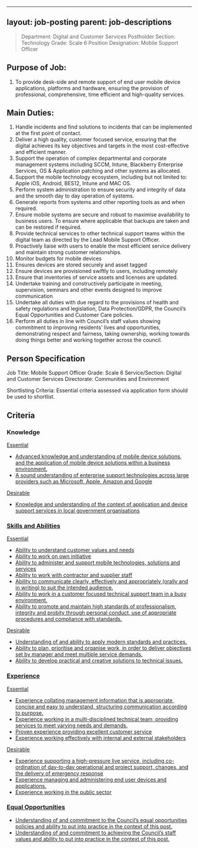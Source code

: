 
---
layout: job-posting
parent: job-descriptions
---

>Department: Digital and Customer Services
>Postholder Section: Technology
>Grade: Scale 6
>Position Designation: Mobile Support Officer

## Purpose of Job:
1.  To provide desk-side and remote support of end user mobile device applications, platforms and hardware, ensuring the provision of professional, comprehensive, time efficient and high-quality services.

## Main Duties:
1.  Handle incidents and find solutions to incidents that can be implemented at the first point of contact.    
2.  Deliver a high quality, customer focused service, ensuring that the digital achieves its key objectives and targets in the most cost-effective and efficient manner.    
3.  Support the operation of complex departmental and corporate management systems including SCCM, Intune, Blackberry Enterprise Services, OS & Application patching and other systems as allocated.    
4.  Support the mobile technology ecosystem, including but not limited to: Apple iOS, Android, BES12, Intune and MAC OS.    
5.  Perform system administration to ensure security and integrity of data and the smooth day to day operation of systems.    
6.  Generate reports from systems and other reporting tools as and when required.    
7.  Ensure mobile systems are secure and robust to maximise availability to business users. To ensure where applicable that backups are taken and can be restored if required.    
8.  Provide technical services to other technical support teams within the digital team as directed by the Lead Mobile Support Officer.    
9.  Proactively liaise with users to enable the most efficient service delivery and maintain strong customer relationships.   
10.  Monitor budgets for mobile devices    
11.  Ensures devices are stored securely and asset tagged    
12.  Ensure devices are provisioned swiftly to users, including remotely   
13.  Ensure that inventories of service assets and licenses are updated.    
14.  Undertake training and constructively participate in meeting, supervision, seminars and other events designed to improve communication   
15.  Undertake all duties with due regard to the provisions of health and safety regulations and legislation, Data Protection/GDPR, the Council’s Equal Opportunities and Customer Care policies.    
16.  Perform all duties in line with Council’s staff values showing commitment to improving residents’ lives and opportunities, demonstrating respect and fairness, taking ownership, working towards doing things better and working together across the council.

## Person Specification
Job Title: Mobile Support Officer
Grade: Scale 6
Service/Section: Digital and Customer Services
Directorate: Communities and Environment

Shortlisting Criteria: Essential criteria assessed via application form should be used to shortlist.

## Criteria
### Knowledge
<u>Essential
-   Advanced knowledge and understanding of mobile device solutions, and the application of mobile device solutions within a business environment.    
-   A sound understanding of enterprise support technologies across large providers such as Microsoft, Apple, Amazon and Google

<u>Desirable
-   Knowledge and understanding of the context of application and device support services in local government organisations
    
### Skills and Abilities
<u>Essential
-   Ability to understand customer values and needs    
-   Ability to work on own initiative    
-   Ability to administer and support mobile technologies, solutions and services    
-   Ability to work with contractor and supplier staff    
-   Ability to communicate clearly, effectively and appropriately (orally and in writing) to suit the intended audience.    
-   Ability to work in a customer focused technical support team in a busy environment.    
-   Ability to promote and maintain high standards of professionalism, integrity and probity through personal conduct, use of appropriate procedures and compliance with standards.

<u>Desirable
-   Understanding of and ability to apply modern standards and practices.    
-   Ability to plan, prioritise and organise work, in order to deliver objectives set by manager and meet multiple service demands.    
-   Ability to develop practical and creative solutions to technical issues.
    
### Experience
<u>Essential
-   Experience collating management information that is appropriate, concise and easy to understand, structuring communication according to purpose.    
-   Experience working in a multi-disciplined technical team, providing services to meet varying needs and demands.   
-   Proven experience providing excellent customer service    
-   Experience working effectively with internal and external stakeholders

<u>Desirable
-   Experience supporting a high-pressure live service, including co-ordination of day-to-day operational and project support, changes, and the delivery of emergency response    
-   Experience managing and administering end user devices and applications.    
-   Experience working in the public sector
    
### Equal Opportunities
-   Understanding of and commitment to the Council’s equal opportunities policies and ability to put into practice in the context of this post.    
-   Understanding of and commitment to achieving the Council’s staff values and ability to put into practice in the context of this post.


